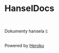 <h1> HanselDocs </h1>
<br>

Dokumenty hansela (:

<br>
 Powered by <a href=https://www.heroku.com>Heroku</a>

